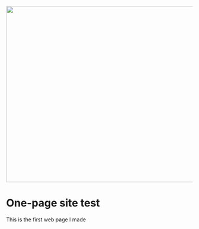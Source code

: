 <div align="center">
<img width="1200" height="475" alt="GHBanner" src="https://github.com/user-attachments/assets/0aa67016-6eaf-458a-adb2-6e31a0763ed6](https://i.ibb.co/60hRLwK7/Logo.png" />
</div>

# One-page site test

This is the first web page I made


